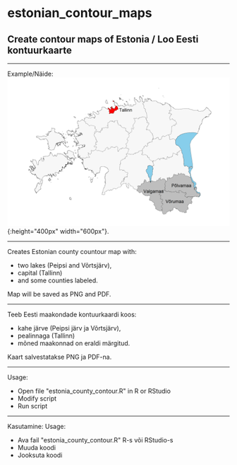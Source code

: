 # estonian_contour_maps
## Create contour maps of Estonia / Loo Eesti kontuurkaarte

***
Example/Näide:
![Example/Näide](estonia_county_contour.png){:height="400px" width="600px"}.
***

Creates Estonian county countour map with:
* two lakes (Peipsi and Võrtsjärv),
* capital (Tallinn) 
* and some counties labeled.

Map will be saved as PNG and PDF.
***
Teeb Eesti maakondade kontuurkaardi koos:
* kahe järve (Peipsi järv ja Võrtsjärv),
* pealinnaga (Tallinn)
* mõned maakonnad on eraldi märgitud.

Kaart salvestatakse PNG ja PDF-na.
***
Usage:
* Open file "estonia_county_contour.R" in R or RStudio
* Modify script
* Run script
***
Kasutamine:
Usage:
* Ava fail "estonia_county_contour.R" R-s või RStudio-s
* Muuda koodi
* Jooksuta koodi
